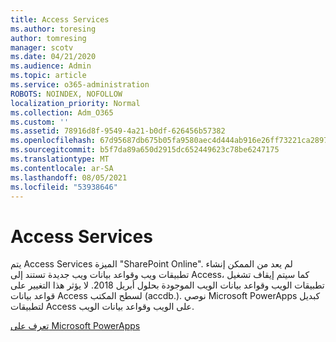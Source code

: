 ```yaml
---
title: Access Services
ms.author: toresing
author: tomresing
manager: scotv
ms.date: 04/21/2020
ms.audience: Admin
ms.topic: article
ms.service: o365-administration
ROBOTS: NOINDEX, NOFOLLOW
localization_priority: Normal
ms.collection: Adm_O365
ms.custom: ''
ms.assetid: 78916d8f-9549-4a21-b0df-626456b57382
ms.openlocfilehash: 67d95687db675b05fa9580aec4d444ab916e26ff73221ca289791b80807ca62f
ms.sourcegitcommit: b5f7da89a650d2915dc652449623c78be6247175
ms.translationtype: MT
ms.contentlocale: ar-SA
ms.lasthandoff: 08/05/2021
ms.locfileid: "53938646"
---
```

# <a name="access-services"></a>Access Services

يتم Access Services الميزة "SharePoint Online". لم يعد من الممكن إنشاء تطبيقات ويب وقواعد بيانات ويب جديدة تستند إلى Access، كما سيتم إيقاف تشغيل تطبيقات الويب وقواعد بيانات الويب الموجودة بحلول أبريل 2018. لا يؤثر هذا التغيير على قواعد بيانات Access لسطح المكتب (accdb.). نوصي Microsoft PowerApps كبديل لتطبيقات Access على الويب وقواعد بيانات الويب. 
  
[تعرف على Microsoft PowerApps](https://powerapps.microsoft.com/)
  
